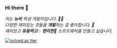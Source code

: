 ### Hi there 👋

<!--
**2SunE/2SunE** is a ✨ _special_ ✨ repository because its `README.md` (this file) appears on your GitHub profile.

Here are some ideas to get you started:

- 🔭 I’m currently working on ...
- 🌱 I’m currently learning ...
- 👯 I’m looking to collaborate on ...
- 🤔 I’m looking for help with ...
- 💬 Ask me about ...
- 📫 How to reach me: ...
- 😄 Pronouns: ...
- ⚡ Fun fact: ...
-->

<p>
  <em>
    저는 <b>뉴비</b> 학생 개발자입니다. 👨‍💻 <br>
    다양한 재미있는 것들을 <b>개발</b>하는 걸 좋아합니다. 🎁 <br>
    재미있고 <b>유용하고</b>✨ <b>편리한</b>🎉 소프트웨어를 만들고 싶습니다. 
  </em>  
</p>

[![solved.ac tier](http://mazassumnida.wtf/api/generate_badge?boj=2SunE)](https://solved.ac/2SunE)

